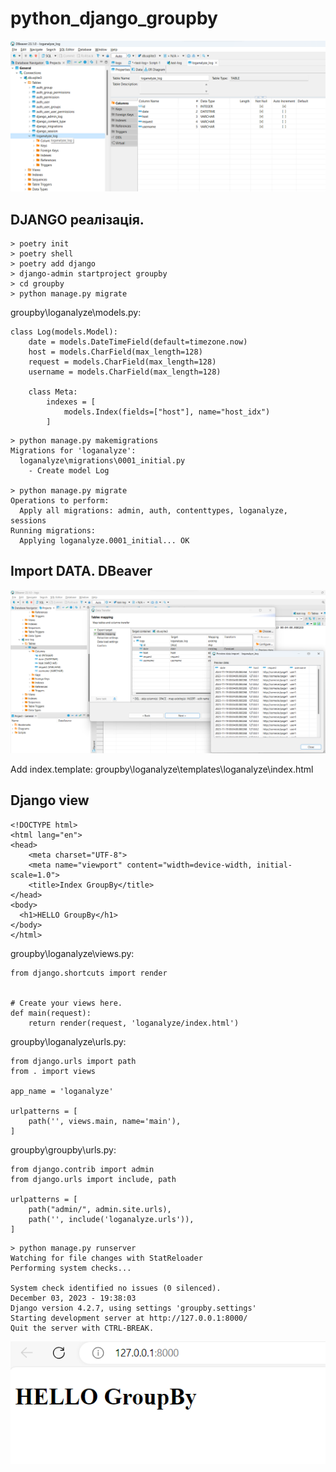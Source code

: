 # python_django_groupby

![](doc/db_01.png)


## DJANGO реалізація.

```
> poetry init
> poetry shell
> poetry add django
> django-admin startproject groupby
> cd groupby
> python manage.py migrate
```

groupby\loganalyze\models.py:
```
class Log(models.Model):
    date = models.DateTimeField(default=timezone.now)
    host = models.CharField(max_length=128)
    request = models.CharField(max_length=128)
    username = models.CharField(max_length=128)

    class Meta:
        indexes = [
            models.Index(fields=["host"], name="host_idx")
        ]
```

```
> python manage.py makemigrations
Migrations for 'loganalyze':
  loganalyze\migrations\0001_initial.py
    - Create model Log

> python manage.py migrate
Operations to perform:
  Apply all migrations: admin, auth, contenttypes, loganalyze, sessions
Running migrations:
  Applying loganalyze.0001_initial... OK 
```

## Import DATA. DBeaver

![](doc/db_02.png)

Add index.template: groupby\loganalyze\templates\loganalyze\index.html

## Django view

```
<!DOCTYPE html>
<html lang="en">
<head>
    <meta charset="UTF-8">
    <meta name="viewport" content="width=device-width, initial-scale=1.0">
    <title>Index GroupBy</title>
</head>
<body>
  <h1>HELLO GroupBy</h1>
</body>
</html>
```


groupby\loganalyze\views.py:
```
from django.shortcuts import render


# Create your views here.
def main(request):
    return render(request, 'loganalyze/index.html')
```

groupby\loganalyze\urls.py:

```
from django.urls import path
from . import views

app_name = 'loganalyze'

urlpatterns = [
    path('', views.main, name='main'),
]
```

groupby\groupby\urls.py:

```
from django.contrib import admin
from django.urls import include, path

urlpatterns = [
    path("admin/", admin.site.urls),
    path('', include('loganalyze.urls')),
]
```

```
> python manage.py runserver
Watching for file changes with StatReloader
Performing system checks...

System check identified no issues (0 silenced).
December 03, 2023 - 19:38:03
Django version 4.2.7, using settings 'groupby.settings'
Starting development server at http://127.0.0.1:8000/
Quit the server with CTRL-BREAK.
```

![](doc/web-01.png)


